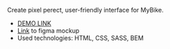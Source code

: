   Create pixel perect, user-friendly interface for MyBike.
  
  - [DEMO LINK](https://chermak-oleh.github.io/mybike-landing/)
  - [Link](https://www.figma.com/file/NZQAIydtHo5QkINyGLHNcq/BIKE-New-Version?node-id=0%3A1&t=LIWBJVjWrg1qQhU8-0) to figma mockup
  - Used technologies: HTML, CSS, SASS, BEM
